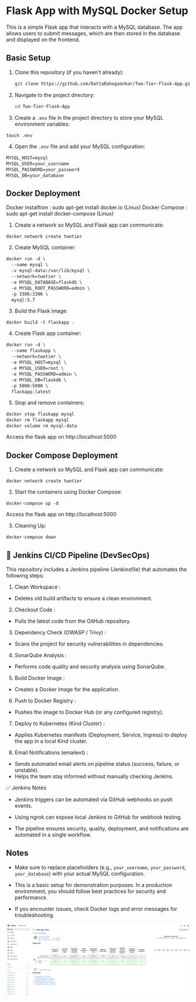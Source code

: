  
# Flask App with MySQL Docker Setup

This is a simple Flask app that interacts with a MySQL database. The app allows users to submit messages, which are then stored in the database and displayed on the frontend.

## Basic Setup

1. Clone this repository (if you haven't already):

   ```bash
   git clone https://github.com/DattaRahegaonkar/Two-Tier-Flask-App.git
   ```

2. Navigate to the project directory:

   ```bash
   cd Two-Tier-Flask-App
   ```

3. Create a `.env` file in the project directory to store your MySQL environment variables:
```
touch .env
```

4. Open the `.env` file and add your MySQL configuration:
```
MYSQL_HOST=mysql
MYSQL_USER=your_username
MYSQL_PASSWORD=your_password
MYSQL_DB=your_database
```

## Docker Deployment

Docker installtion : sudo apt-get install docker.io (Linux)
Docker Compose : sudo apt-get install docker-compose (Linux)

1. Create a network so MySQL and Flask app can communicate:
```
docker network create twotier
```

2. Create MySQL container:
```
docker run -d \
  --name mysql \
  -v mysql-data:/var/lib/mysql \
  --network=twotier \
  -e MYSQL_DATABASE=flaskdb \
  -e MYSQL_ROOT_PASSWORD=admin \
  -p 3306:3306 \
  mysql:5.7
```

3. Build the Flask image:
```
docker build -t flaskapp .
```

4. Create Flask app container:
```
docker run -d \
  --name flaskapp \
  --network=twotier \
  -e MYSQL_HOST=mysql \
  -e MYSQL_USER=root \
  -e MYSQL_PASSWORD=admin \
  -e MYSQL_DB=flaskdb \
  -p 5000:5000 \
  flaskapp:latest
```

5. Stop and remove containers:
```
docker stop flaskapp mysql
docker rm flaskapp mysql
docker volume rm mysql-data
```

Access the flask app on http://localhost:5000


## Docker Compose Deployment

1. Create a network so MySQL and Flask app can communicate:
```
docker network create twotier
```

2. Start the containers using Docker Compose:
```
docker-compose up -d
```

Access the flask app on http://localhost:5000

3. Cleaning Up:
```
docker-compose down
```

## 🔧 Jenkins CI/CD Pipeline (DevSecOps)

This repository includes a Jenkins pipeline (Jenkinsfile) that automates the following steps:

1. Clean Workspace :
- Deletes old build artifacts to ensure a clean environment.

2. Checkout Code :
- Pulls the latest code from the GitHub repository.

3. Dependency Check (OWASP / Trivy) :
- Scans the project for security vulnerabilities in dependencies.

4. SonarQube Analysis :
- Performs code quality and security analysis using SonarQube.

5. Build Docker Image :
- Creates a Docker image for the application.

6. Push to Docker Registry :
- Pushes the image to Docker Hub (or any configured registry).

7. Deploy to Kubernetes (Kind Cluster) :
- Applies Kubernetes manifests (Deployment, Service, Ingress) to deploy the app in a local Kind cluster.

8. Email Notifications (emailext) :
- Sends automated email alerts on pipeline status (success, failure, or unstable).
- Helps the team stay informed without manually checking Jenkins.


✅ Jenkins Notes

   - Jenkins triggers can be automated via GitHub webhooks on push events.

   - Using ngrok can expose local Jenkins to GitHub for webhook testing.

   - The pipeline ensures security, quality, deployment, and notifications are automated in a single workflow.

## Notes

- Make sure to replace placeholders (e.g., `your_username`, `your_password`, `your_database`) with your actual MySQL configuration.

- This is a basic setup for demonstration purposes. In a production environment, you should follow best practices for security and performance.

- If you encounter issues, check Docker logs and error messages for troubleshooting.


![hello](https://github.com/DattaRahegaonkar/Two-Tier-Flask-App/blob/80819490ea99e8a54ad1b0a615c17420d9250a62/Jenkins%20CI-CD%20Pipeline%20.png)